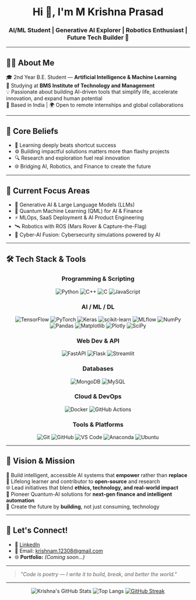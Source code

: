 <h1 align="center">Hi 👋, I'm M Krishna Prasad</h1>
<h3 align="center">AI/ML Student | Generative AI Explorer | Robotics Enthusiast | Future Tech Builder 🚀</h3>

---

## 👨‍💻 About Me

🎓 2nd Year B.E. Student — **Artificial Intelligence & Machine Learning**  
🏫 Studying at **BMS Institute of Technology and Management**  
💡 Passionate about building AI-driven tools that simplify life, accelerate innovation, and expand human potential  
📍 Based in India | 🌍 Open to remote internships and global collaborations  

---

## 🌟 Core Beliefs

- 💭 Learning deeply beats shortcut success
- ⚙️ Building impactful solutions matters more than flashy projects
- 🔍 Research and exploration fuel real innovation
- 🌐 Bridging AI, Robotics, and Finance to create the future

---

## 🧠 Current Focus Areas

- 🤖 Generative AI & Large Language Models (LLMs)
- 🔬 Quantum Machine Learning (QML) for AI & Finance
- ⚡ MLOps, SaaS Deployment & AI Product Engineering
- 🛰️ Robotics with ROS (Mars Rover & Capture-the-Flag)
- 🔐 Cyber-AI Fusion: Cybersecurity simulations powered by AI

---

## 🛠️ Tech Stack & Tools

<div align="center">

### Programming & Scripting
![Python](https://img.shields.io/badge/Python-3670A0?style=for-the-badge&logo=python&logoColor=white)
![C++](https://img.shields.io/badge/C%2B%2B-00599C?style=for-the-badge&logo=c%2B%2B&logoColor=white)
![C](https://img.shields.io/badge/C-00599C?style=for-the-badge&logo=c&logoColor=white)
![JavaScript](https://img.shields.io/badge/JavaScript-F7DF1E?style=for-the-badge&logo=javascript&logoColor=black)

### AI / ML / DL
![TensorFlow](https://img.shields.io/badge/TensorFlow-FF6F00?style=for-the-badge&logo=tensorflow&logoColor=white)
![PyTorch](https://img.shields.io/badge/PyTorch-EE4C2C?style=for-the-badge&logo=pytorch&logoColor=white)
![Keras](https://img.shields.io/badge/Keras-D00000?style=for-the-badge&logo=keras&logoColor=white)
![scikit-learn](https://img.shields.io/badge/Scikit--Learn-F7931E?style=for-the-badge&logo=scikit-learn&logoColor=white)
![MLflow](https://img.shields.io/badge/MLflow-0194E2?style=for-the-badge&logo=mlflow&logoColor=white)
![NumPy](https://img.shields.io/badge/NumPy-013243?style=for-the-badge&logo=numpy&logoColor=white)
![Pandas](https://img.shields.io/badge/Pandas-150458?style=for-the-badge&logo=pandas&logoColor=white)
![Matplotlib](https://img.shields.io/badge/Matplotlib-0040CD?style=for-the-badge&logo=matplotlib&logoColor=white)
![Plotly](https://img.shields.io/badge/Plotly-3F4F75?style=for-the-badge&logo=plotly&logoColor=white)
![SciPy](https://img.shields.io/badge/SciPy-8CAAE6?style=for-the-badge&logo=scipy&logoColor=white)

### Web Dev & API
![FastAPI](https://img.shields.io/badge/FastAPI-005571?style=for-the-badge&logo=fastapi&logoColor=white)
![Flask](https://img.shields.io/badge/Flask-000000?style=for-the-badge&logo=flask&logoColor=white)
![Streamlit](https://img.shields.io/badge/Streamlit-FF4B4B?style=for-the-badge&logo=streamlit&logoColor=white)


### Databases
![MongoDB](https://img.shields.io/badge/MongoDB-47A248?style=for-the-badge&logo=mongodb&logoColor=white)
![MySQL](https://img.shields.io/badge/MySQL-4479A1?style=for-the-badge&logo=mysql&logoColor=white)

### Cloud & DevOps
![Docker](https://img.shields.io/badge/Docker-2496ED?style=for-the-badge&logo=docker&logoColor=white)
![GitHub Actions](https://img.shields.io/badge/GitHub%20Actions-2088FF?style=for-the-badge&logo=github-actions&logoColor=white)

### Tools & Platforms
![Git](https://img.shields.io/badge/Git-F05032?style=for-the-badge&logo=git&logoColor=white)
![GitHub](https://img.shields.io/badge/GitHub-181717?style=for-the-badge&logo=github&logoColor=white)
![VS Code](https://img.shields.io/badge/VS%20Code-007ACC?style=for-the-badge&logo=visual-studio-code&logoColor=white)
![Anaconda](https://img.shields.io/badge/Anaconda-44A833?style=for-the-badge&logo=anaconda&logoColor=white)
![Ubuntu](https://img.shields.io/badge/Ubuntu-E95420?style=for-the-badge&logo=ubuntu&logoColor=white)

</div>

---

## 🌠 Vision & Mission

🚀 Build intelligent, accessible AI systems that **empower** rather than **replace**  
🌱 Lifelong learner and contributor to **open-source** and research  
🌐 Lead initiatives that blend **ethics, technology, and real-world impact**  
🔬 Pioneer Quantum-AI solutions for **next-gen finance and intelligent automation**  
🎯 Create the future by **building**, not just consuming, technology

---

## 🤝 Let's Connect!

- 🔗 [LinkedIn](https://www.linkedin.com/in/m-krishna-prasad-273aa0355/)
- 📧 Email: krishnam.12308@gmail.com
- 🌐 **Portfolio:** *(Coming soon...)*

---

> *"Code is poetry — I write it to build, break, and better the world."*

---

<div align="center">

![Krishna's GitHub Stats](https://github-readme-stats.vercel.app/api?username=krishnavinu&show_icons=true&theme=radical)
![Top Langs](https://github-readme-stats.vercel.app/api/top-langs/?username=krishnavinu&layout=compact&theme=radical)
[![GitHub Streak](https://streak-stats.demolab.com?user=krishnavinu&theme=radical)](https://git.io/streak-stats)

</div>
